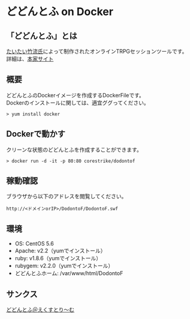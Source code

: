 # どどんとふ on Docker
## 「どどんとふ」とは
[たいたい竹流氏](@torgtaitai)によって制作されたオンラインTRPGセッションツールです。  
詳細は、[本家サイト](http://www.dodontof.com/index.php)

## 概要
どどんとふのDockerイメージを作成するDockerFileです。  
Dockerのインストールに関しては、適宜ググってください。  
```
> yum install docker
```

## Dockerで動かす
クリーンな状態のどどんとふを作成することができます。
```
> docker run -d -it -p 80:80 corestrike/dodontof
```

## 稼動確認
ブラウザから以下のアドレスを閲覧してください。
```
http://<ドメインorIP>/DodontoF/DodontoF.swf
```

## 環境
* OS: CentOS 5.6
* Apache: v2.2（yumでインストール）
* ruby: v1.8.6（yumでインストール）
* rubygem: v2.2.0（yumでインストール）
* どどんとふホーム: /var/www/html/DodontoF

## サンクス
[どどんとふ＠えくすとり〜む](http://www.dodontof.com/index.php)